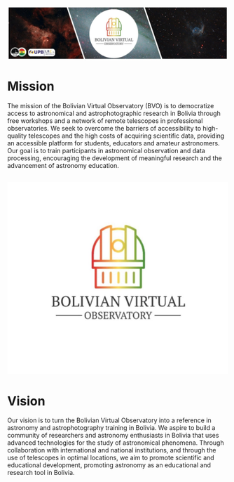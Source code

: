 ![Intro Banner](im/Baner_v1_LCO_1.jpg)


# Mission


The mission of the Bolivian Virtual Observatory (BVO) is to democratize access to astronomical and astrophotographic research in Bolivia through free workshops and a network of remote telescopes in professional observatories. We seek to overcome the barriers of accessibility to high-quality telescopes and the high costs of acquiring scientific data, providing an accessible platform for students, educators and amateur astronomers. Our goal is to train participants in astronomical observation and data processing, encouraging the development of meaningful research and the advancement of astronomy education.


![Intro Banner](im/BVO.jpg)
---

# Vision

Our vision is to turn the Bolivian Virtual Observatory into a reference in astronomy and astrophotography training in Bolivia. We aspire to build a community of researchers and astronomy enthusiasts in Bolivia that uses advanced technologies for the study of astronomical phenomena. Through collaboration with international and national institutions, and through the use of telescopes in optimal locations, we aim to promote scientific and educational development, promoting astronomy as an educational and research tool in Bolivia.